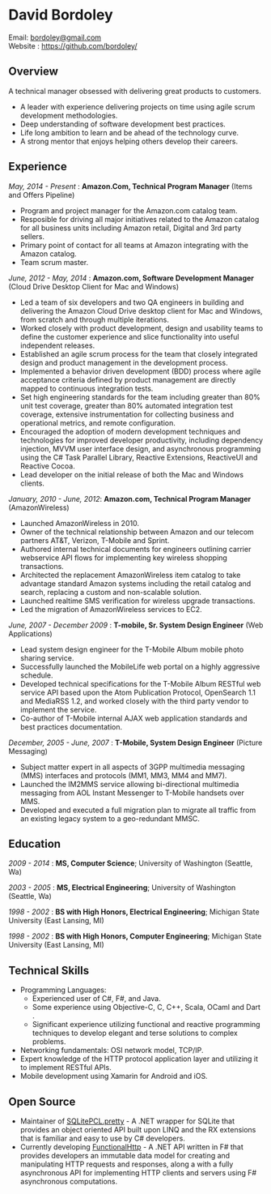 # David Bordoley 
Email: bordoley@gmail.com<br>
Website : https://github.com/bordoley/

## Overview
A technical manager obsessed with delivering great products to customers.

* A leader with experience delivering projects on time using agile scrum development methodologies.
* Deep understanding of software development best practices.
* Life long ambition to learn and be ahead of the technology curve.
* A strong mentor that enjoys helping others develop their careers.

## Experience
*May, 2014 - Present* : **Amazon.Com, Technical Program Manager** (Items and Offers Pipeline)

* Program and project manager for the Amazon.com catalog team.
* Resposible for driving all major initiatives related to the Amazon catalog for all business units including Amazon retail, Digital and 3rd party sellers.
* Primary point of contact for all teams at Amazon integrating with the Amazon catalog.
* Team scrum master.

*June, 2012 - May, 2014* : **Amazon.com, Software Development Manager** (Cloud Drive Desktop Client for Mac and Windows)

* Led a team of six developers and two QA engineers in building and delivering the Amazon Cloud Drive desktop client for Mac and Windows, from scratch and through multiple iterations.
* Worked closely with product development, design and usability teams to define the customer experience and slice functionality into useful independent releases.
* Established an agile scrum process for the team that closely integrated design and product management in the development process.
* Implemented a behavior driven development (BDD) process where agile acceptance criteria defined by product management are directly mapped to continuous integration tests.
* Set high engineering standards for the team including greater than 80% unit test coverage, greater than 80% automated integration test coverage, extensive instrumentation for collecting business and operational metrics, and remote configuration.
* Encouraged the adoption of modern development techniques and technologies for improved developer productivity, including dependency injection, MVVM user interface design, and asynchronous programming using the C# Task Parallel Library, Reactive Extensions, ReactiveUI and Reactive Cocoa.
* Lead developer on the initial release of both the Mac and Windows clients.

*January, 2010 - June, 2012*: **Amazon.com, Technical Program Manager** (AmazonWireless)

* Launched AmazonWireless in 2010.
* Owner of the technical relationship between Amazon and our telecom partners AT&T, Verizon, T-Mobile and Sprint.
* Authored internal technical documents for engineers outlining carrier webservice API flows for implementing key wireless shopping transactions.
* Architected the replacement AmazonWireless item catalog to take advantage standard Amazon systems including the retail catalog and search, replacing a custom and non-scalable solution.
* Launched realtime SMS verification for wireless upgrade transactions.
* Led the migration of AmazonWireless services to EC2.

*June, 2007 - December 2009* : **T-mobile, Sr. System Design Engineer** (Web Applications)

* Lead system design engineer for the T-Mobile Album mobile photo sharing service.
* Successfully launched the MobileLife web portal on a highly aggressive schedule.
* Developed technical specifications for the T-Mobile Album RESTful web service API based upon the Atom Publication Protocol, OpenSearch 1.1 and MediaRSS 1.2, and worked closely with the third party vendor to implement the service.
* Co-author of T-Mobile internal AJAX web application standards and best practices documentation.

*December, 2005 - June, 2007* : **T-Mobile, System Design Engineer** (Picture Messaging)

* Subject matter expert in all aspects of 3GPP multimedia messaging (MMS) interfaces and protocols (MM1, MM3, MM4 and MM7).
* Launched the IM2MMS service allowing bi-directional multimedia messaging from AOL Instant Messenger to T-Mobile handsets over MMS.
* Developed and executed a full migration plan to migrate all traffic from an existing legacy system to a geo-redundant MMSC.

## Education
*2009 - 2014* : **MS, Computer Science**; University of Washington (Seattle, Wa)

*2003 - 2005* : **MS, Electrical Engineering**; University of Washington (Seattle, Wa)

*1998 - 2002* : **BS with High Honors, Electrical Engineering**; Michigan State University (East Lansing, MI)

*1998 - 2002* : **BS with High Honors, Computer Engineering**; Michigan State University (East Lansing, MI)

## Technical Skills
* Programming Languages: 
  * Experienced user of C#, F#, and Java.
  * Some experience using Objective-C, C, C++, Scala, OCaml and Dart .
  * Significant experience utilizing functional and reactive programming techniques to develop elegant and terse solutions to complex problems.
* Networking fundamentals: OSI network model, TCP/IP.
* Expert knowledge of the HTTP protocol application layer and utilizing it to implement RESTful APIs.
* Mobile development using Xamarin for Android and iOS.

## Open Source
* Maintainer of [SQLitePCL.pretty](https://github.com/bordoley/SQLitePCL.pretty) - A .NET wrapper for SQLite that provides an object oriented API built upon LINQ and the RX extensions that is familiar and easy to use by C# developers.
* Currently developing [FunctionalHttp](https://github.com/bordoley/FunctionalHttp) - A .NET API written in F# that provides developers an immutable data model for creating and manipulating HTTP requests and responses, along a with a fully asynchronous API for implementing HTTP clients and servers using F# asynchronous computations.
